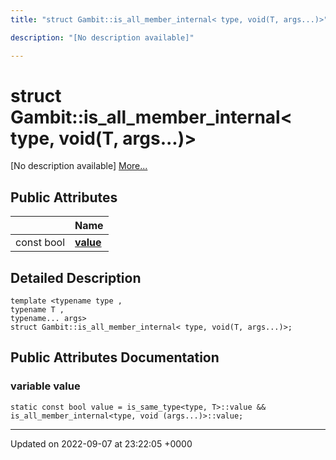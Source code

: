 ```yaml
---
title: "struct Gambit::is_all_member_internal< type, void(T, args...)>"

description: "[No description available]"

---
```


# struct Gambit::is_all_member_internal< type, void(T, args...)>



[No description available] [More...](#detailed-description)

## Public Attributes

|                | Name           |
| -------------- | -------------- |
| const bool | **[value](/documentation/code/classes/structgambit_1_1is__all__member__internal_3_01type_00_01void_07t_00_01args_8_8_8_08_4/#variable-value)**  |

## Detailed Description

```
template <typename type ,
typename T ,
typename... args>
struct Gambit::is_all_member_internal< type, void(T, args...)>;
```

## Public Attributes Documentation

### variable value

```
static const bool value = is_same_type<type, T>::value && is_all_member_internal<type, void (args...)>::value;
```


-------------------------------

Updated on 2022-09-07 at 23:22:05 +0000